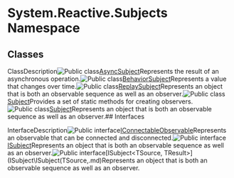 # System.Reactive.Subjects Namespace

## Classes

ClassDescription![Public class](images\Hh212009.pubclass(en-us,VS.103).gif "Public class")[AsyncSubject<T>](AsyncSubject\AsyncSubject(T).md)Represents the result of an asynchronous operation.![Public class](images\Hh212009.pubclass(en-us,VS.103).gif "Public class")[BehaviorSubject<T>](BehaviorSubject\BehaviorSubject(T).md)Represents a value that changes over time.![Public class](images\Hh212009.pubclass(en-us,VS.103).gif "Public class")[ReplaySubject<T>](ReplaySubject\ReplaySubject(T).md)Represents an object that is both an observable sequence as well as an observer.![Public class](images\Hh212009.pubclass(en-us,VS.103).gif "Public class")[Subject](Subject\Subject.md)Provides a set of static methods for creating observers.![Public class](images\Hh212009.pubclass(en-us,VS.103).gif "Public class")[Subject<T>](Subject\Subject(T).md)Represents an object that is both an observable sequence as well as an observer.## Interfaces

InterfaceDescription![Public interface](images\Hh212009.pubinterface(en-us,VS.103).gif "Public interface")[IConnectableObservable<T>](IConnectableObservable\IConnectableObservable(T).md)Represents an observable that can be connected and disconnected.![Public interface](images\Hh212009.pubinterface(en-us,VS.103).gif "Public interface")[ISubject<T>](ISubject\ISubject(T).md)Represents an object that is both an observable sequence as well as an observer.![Public interface](images\Hh212009.pubinterface(en-us,VS.103).gif "Public interface")[ISubject<TSource, TResult>](ISubject\ISubject(TSource,.md)Represents an object that is both an observable sequence as well as an observer.
